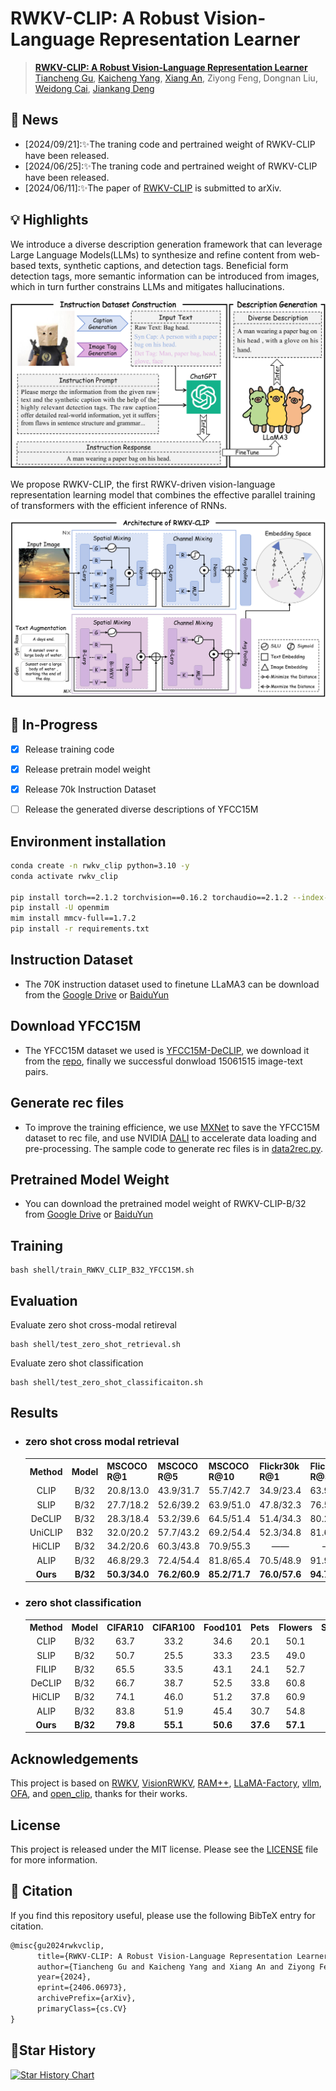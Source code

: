 # RWKV-CLIP: A Robust Vision-Language Representation Learner


> **[RWKV-CLIP: A Robust Vision-Language Representation Learner](https://arxiv.org/abs/2406.06973)** <br>
<a href="https://github.com/GaryGuTC">Tiancheng Gu</a>,</span>
<a href="https://kaicheng-yang0828.github.io">Kaicheng Yang</a>,</span>
<a href="https://github.com/anxiangsir">Xiang An</a>,</span>
Ziyong Feng,</span>
Dongnan Liu,</span>
<a href="https://weidong-tom-cai.github.io/">Weidong Cai</a>,</span>
<a href="https://jiankangdeng.github.io">Jiankang Deng</a></span>


## 📣 News
- [2024/09/21]:✨The traning code and pertrained weight of RWKV-CLIP have been released.
- [2024/06/25]:✨The traning code and pertrained weight of RWKV-CLIP have been released.
- [2024/06/11]:✨The paper of [RWKV-CLIP](https://arxiv.org/abs/2406.06973) is submitted to arXiv.
  
## 💡 Highlights
We introduce a diverse description generation framework that can leverage Large Language Models(LLMs) to synthesize and refine content from web-based texts, synthetic captions, and detection tags. Beneficial form detection tags, more semantic information can be introduced from images, which in turn further constrains LLMs and mitigates hallucinations.

![teaser](figure/Diverse_description_generation_00.png)

We propose RWKV-CLIP, the first RWKV-driven vision-language representation learning model that combines the effective parallel training of transformers with the efficient inference of RNNs.

![teaser](figure/RWKV_architecture_00.png)


## 🎨 In-Progress
- [x] Release training code
- [x] Release pretrain model weight
- [x] Release 70k Instruction Dataset
- [ ] Release the generated diverse descriptions of YFCC15M


## Environment installation
```bash
conda create -n rwkv_clip python=3.10 -y
conda activate rwkv_clip

pip install torch==2.1.2 torchvision==0.16.2 torchaudio==2.1.2 --index-url https://download.pytorch.org/whl/cu118
pip install -U openmim
mim install mmcv-full==1.7.2
pip install -r requirements.txt
```

## Instruction Dataset
- The 70K instruction dataset used to finetune LLaMA3 can be download from the [Google Drive](https://drive.google.com/file/d/1C5mAECH2rDnZfcOQmJpBXpfbhgEcm2C1/view?usp=drive_link) or [BaiduYun](https://pan.baidu.com/s/1xwGY_i-ADBd26pom9yENzA?pwd=zby2)

## Download YFCC15M
- The YFCC15M dataset we used is [YFCC15M-DeCLIP](https://arxiv.org/abs/2110.05208), we download it from the [repo](https://github.com/AdamRain/YFCC15M_downloader), finally we successful donwload 15061515 image-text pairs.

## Generate rec files
- To improve the training efficience, we use [MXNet](https://github.com/apache/mxnet) to save the YFCC15M dataset to rec file, and use NVIDIA [DALI](https://github.com/NVIDIA/DALI) to accelerate data loading and pre-processing. The sample code to generate rec files is in [data2rec.py](data2rec.py).

## Pretrained Model Weight
- You can download the pretrained model weight of RWKV-CLIP-B/32 from [Google Drive](https://drive.google.com/file/d/1OnYoYt5oBZukv0jJ94wO_Uv5QUojHDk-/view?usp=drive_link) or [BaiduYun](https://pan.baidu.com/s/1PTwT84wSTMYt-M6sEu4IGQ?pwd=mfvh)

## Training

    bash shell/train_RWKV_CLIP_B32_YFCC15M.sh

## Evaluation
Evaluate zero shot cross-modal retireval

    bash shell/test_zero_shot_retrieval.sh

Evaluate zero shot classification

    bash shell/test_zero_shot_classificaiton.sh

## Results
- ### zero shot cross modal retrieval 
    <table><tbody>
    <!-- START TABLE -->
    <!-- TABLE HEADER -->
    <th valign="center">Method</th>
    <th valign="center">Model</th>
    <th valign="center">MSCOCO R@1</th>
    <th valign="center">MSCOCO R@5 </th>
    <th valign="center">MSCOCO R@10 </th>
    <th valign="center">Flickr30k R@1</th>
    <th valign="center">Flickr30k R@5</th>
    <th valign="center">Flickr30k R@10</th>

    <!-- TABLE BODY -->
    <tr>
    <td align="center">CLIP</td>
    <td align="center">B/32</td>
    <td align="center">20.8/13.0</td>
    <td align="center">43.9/31.7</td>
    <td align="center">55.7/42.7</td>
    <td align="center">34.9/23.4</td>
    <td align="center">63.9/47.2</td>
    <td align="center">75.9/58.9</td>
    </tr>
    <tr>
    <td align="center">SLIP</td>
    <td align="center">B/32</td>
    <td align="center">27.7/18.2</td>
    <td align="center">52.6/39.2</td>
    <td align="center">63.9/51.0</td>
    <td align="center">47.8/32.3</td>
    <td align="center">76.5/58.7</td>
    <td align="center">85.9/68.8</td>
    </tr>
    <tr>
    <td align="center">DeCLIP</td>
    <td align="center">B/32</td>
    <td align="center">28.3/18.4</td>
    <td align="center">53.2/39.6</td>
    <td align="center">64.5/51.4</td>
    <td align="center">51.4/34.3</td>
    <td align="center">80.2/60.3</td>
    <td align="center">88.9/70.7</td>
    </tr>
    <tr>
    <td align="center">UniCLIP</td>
    <td align="center">B32</td>
    <td align="center">32.0/20.2</td>
    <td align="center">57.7/43.2</td>
    <td align="center">69.2/54.4</td>
    <td align="center">52.3/34.8</td>
    <td align="center">81.6/62.0</td>
    <td align="center">89.0/72.0</td>
    </tr>
    <tr>
    <td align="center">HiCLIP</td>
    <td align="center">B/32</td>
    <td align="center">34.2/20.6</td>
    <td align="center">60.3/43.8</td>
    <td align="center">70.9/55.3</td>
    <td align="center">——</td>
    <td align="center">——</td>
    <td align="center">——</td>
    </tr>
    <tr>
    <td align="center">ALIP</td>
    <td align="center">B/32</td>
    <td align="center">46.8/29.3</td>
    <td align="center">72.4/54.4</td>
    <td align="center">81.8/65.4</td>
    <td align="center">70.5/48.9</td>
    <td align="center">91.9/75.1</td>
    <td align="center">95.7/82.9</td>
    </tr>
    <tr>
    <td align="center"><b>Ours</b></td>
    <td align="center"><b>B/32</b></td>
    <td align="center"><b>50.3/34.0</b></td>
    <td align="center"><b>76.2/60.9</b></td>
    <td align="center"><b>85.2/71.7</b></td>
    <td align="center"><b>76.0/57.6</b></td>
    <td align="center"><b>94.7/82.3</b></td>
    <td align="center"><b>97.6/88.7</b></td>
    </tr>
    </tbody></table>


- ### zero shot classification 
    <table><tbody>
    <!-- START TABLE -->
    <!-- TABLE HEADER -->
    <th valign="center">Method</th>
    <th valign="center">Model</th>
    <th valign="center">CIFAR10</th>
    <th valign="center">CIFAR100</th>
    <th valign="center">Food101</th>
    <th valign="center">Pets</th>
    <th valign="center">Flowers</th>
    <th valign="center">SUN397</th>
    <th valign="center">Cars</th>
    <th valign="center">DTD</th>
    <th valign="center">Caltech101</th>
    <th valign="center">Aircraft</th>
    <th valign="center">Imagenet</th>
    <th valign="center">Average</th>

    <!-- TABLE BODY -->
    <tr>
    <td align="center">CLIP</td>
    <td align="center">B/32</td>
    <td align="center">63.7</td>
    <td align="center">33.2</td>
    <td align="center">34.6</td>
    <td align="center">20.1</td>
    <td align="center">50.1</td>
    <td align="center">35.7</td>
    <td align="center">2.6</td>
    <td align="center">15.5</td>
    <td align="center">59.9</td>
    <td align="center">1.2</td>
    <td align="center">32.8</td>
    <td align="center">31.8</td>
    </tr>
    <tr>
    <td align="center">SLIP</td>
    <td align="center">B/32</td>
    <td align="center">50.7</td>
    <td align="center">25.5</td>
    <td align="center">33.3</td>
    <td align="center">23.5</td>
    <td align="center">49.0</td>
    <td align="center">34.7</td>
    <td align="center">2.8</td>
    <td align="center">14.4</td>
    <td align="center">59.9</td>
    <td align="center">1.7</td>
    <td align="center">34.3</td>
    <td align="center">30.0</td>
    </tr>
    <tr>
    <td align="center">FILIP</td>
    <td align="center">B/32</td>
    <td align="center">65.5</td>
    <td align="center">33.5</td>
    <td align="center">43.1</td>
    <td align="center">24.1</td>
    <td align="center">52.7</td>
    <td align="center">50.7</td>
    <td align="center">3.3</td>
    <td align="center">24.3</td>
    <td align="center">68.8</td>
    <td align="center">3.2</td>
    <td align="center">39.5</td>
    <td align="center">37.2</td>
    </tr>
    <tr>
    <td align="center">DeCLIP</td>
    <td align="center">B/32</td>
    <td align="center">66.7</td>
    <td align="center">38.7</td>
    <td align="center">52.5</td>
    <td align="center">33.8</td>
    <td align="center">60.8</td>
    <td align="center">50.3</td>
    <td align="center">3.8</td>
    <td align="center">27.7</td>
    <td align="center">74.7</td>
    <td align="center">2.1</td>
    <td align="center">43.2</td>
    <td align="center">41.3</td>
    </tr>
    <tr>
    <td align="center">HiCLIP</td>
    <td align="center">B/32</td>
    <td align="center">74.1</td>
    <td align="center">46.0</td>
    <td align="center">51.2</td>
    <td align="center">37.8</td>
    <td align="center">60.9</td>
    <td align="center">50.6</td>
    <td align="center">4.5</td>
    <td align="center">23.1</td>
    <td align="center">67.4</td>
    <td align="center">3.6</td>
    <td align="center">40.5</td>
    <td align="center">41.8</td>
    </tr>
    <tr>
    <td align="center">ALIP</td>
    <td align="center">B/32</td>
    <td align="center">83.8</td>
    <td align="center">51.9</td>
    <td align="center">45.4</td>
    <td align="center">30.7</td>
    <td align="center">54.8</td>
    <td align="center">47.8</td>
    <td align="center">3.4</td>
    <td align="center">23.2</td>
    <td align="center">74.1</td>
    <td align="center">2.7</td>
    <td align="center">40.3</td>
    <td align="center">41.7</td>
    </tr>
    <tr>
    <td align="center"><b>Ours</b></td>
    <td align="center"><b>B/32</b></td>
    <td align="center"><b>79.8</b></td>
    <td align="center"><b>55.1</b></td>
    <td align="center"><b>50.6</b></td>
    <td align="center"><b>37.6</b></td>
    <td align="center"><b>57.1</b></td>
    <td align="center"><b>54.0</b></td>
    <td align="center"><b>4.1</b></td>
    <td align="center"><b>24.6</b></td>
    <td align="center"><b>77.1</b></td>
    <td align="center"><b>4.0</b></td>
    <td align="center"><b>44.3</b></td>
    <td align="center"><b>44.4</b></td>
    </tbody></table>





## Acknowledgements
This project is based on [RWKV](https://github.com/BlinkDL/RWKV-LM), [VisionRWKV](https://github.com/OpenGVLab/Vision-RWKV), [RAM++](https://github.com/xinyu1205/recognize-anything), [LLaMA-Factory](https://github.com/hiyouga/LLaMA-Factory), [vllm](https://github.com/vllm-project/vllm), [OFA](https://github.com/OFA-Sys/OFA), and [open_clip](https://github.com/mlfoundations/open_clip), thanks for their works.

## License

This project is released under the MIT license. Please see the [LICENSE](LICENSE) file for more information.

## 📖 Citation
If you find this repository useful, please use the following BibTeX entry for citation.
```latex
@misc{gu2024rwkvclip,
      title={RWKV-CLIP: A Robust Vision-Language Representation Learner}, 
      author={Tiancheng Gu and Kaicheng Yang and Xiang An and Ziyong Feng and Dongnan Liu and Weidong Cai and Jiankang Deng},
      year={2024},
      eprint={2406.06973},
      archivePrefix={arXiv},
      primaryClass={cs.CV}
}
```

## 🌟Star History

[![Star History Chart](https://api.star-history.com/svg?repos=deepglint/RWKV-CLIP&type=Date)](https://star-history.com/#deepglint/RWKV-CLIP&Date)